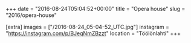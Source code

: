 +++
date = "2016-08-24T05:04:52+00:00"
title = "Opera house"
slug = "2016/opera-house"

[extra]
images = ["/2016-08-24_05-04-52_UTC.jpg"]
instagram = "https://instagram.com/p/BJeqNmZBzzt"
location = "Töölönlahti"
+++
